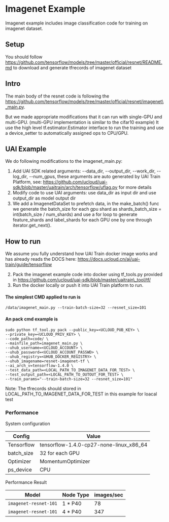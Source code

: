 # Imagenet Example
Imagenet example includes image classification code for training on imagenet dataset.                                                                                                      
## Setup
You should follow https://github.com/tensorflow/models/tree/master/official/resnet/README.md to download and generate tfrecords of imagenet dataset

## Intro
The main body of the resnet code is following the https://github.com/tensorflow/models/tree/master/official/resnet/imagenet\_main.py. 

But we made appropriate modifications that it can run with single-GPU and multi-GPU. (multi-GPU implementation is similar to the cifar10 example) It use the high level tf.estimator.Estimator interface to run the training and use a device_setter to automatically assigned ops to CPU/GPU.

## UAI Example
We do following modifications to the imagenet\_main.py:  
                                                                                                        
1. Add UAI SDK related arguments: --data\_dir, --output\_dir, --work\_dir, --log\_dir, --num\_gpus, these arguments are auto generated by UAI Train Platform, see: https://github.com/ucloud/uai-sdk/blob/master/uaitrain/arch/tensorflow/uflag.py for more details                                                                
2. Modify code to use UAI arguments: use data_dir as input dir and use output\_dir as model output dir  
3. We add a ImagenetDataSet to prefetch data, in the make\_batch() func we generate the batch\_size for each gpu shard as shards\_batch\_size = int(batch\_size / num\_shards) and use a for loop to generate feature\_shards and label\_shards for each GPU one by one through iterator.get\_next(). 

## How to run
We assume you fully understand how UAI Train docker image works and has already reads the DOCS here: https://docs.ucloud.cn/ai/uai-train/guide/tensorflow

2. Pack the imagenet example code into docker using tf\_tools.py provided in https://github.com/ucloud/uai-sdk/blob/master/uaitrain\_tool/tf/
3. Run the docker locally or push it into UAI Train platform to run.
   
#### The simplest CMD applied to run is 
    /data/imagenet_main.py --train-batch-size=32 --resnet_size=101

#### An pack cmd example is
    sudo python tf_tool.py pack --public_key=<UCLOUD_PUB_KEY> \ 
    --private_key=<UCLOUD_PRIV_KEY> \
    --code_path=code/ \
    --mainfile_path=imagenet_main.py \
    --uhub_username=<UCLOUD_ACCOUNT> \
    --uhub_password=<UCLOUD_ACCOUNT_PASSWD> \
    --uhub_registry=<UHUB_DOCKER_REGISTRY> \
    --uhub_imagename=resnet-imagenet-tf \
    --ai_arch_v=tensorflow-1.4.0 \
    --test_data_path=<LOCAL_PATH_TO_IMAGENET_DATA_FOR_TEST> \
    --test_output_path=<LOCAL_PATH_TO_OUTOUT_FOR_TEST> \
    --train_params="--train-batch-size=32 --resnet_size=101"
   
Note: 
The tfrecords should stored in LOCAL\_PATH\_TO\_IMAGENET\_DATA\_FOR\_TEST in this example for loacal test


### Performance
System configuration

| Config      |      Value                                |
| ----------- | ----------------------------------------- |
| Tensorflow  | tensorflow-1.4.0-cp27-none-linux\_x86\_64 |
| batch\_size | 32 for each GPU                           |
| Optimizer   | MomentumOptimizer                         |
| ps_device   | CPU                                       | 


Performance Result

| Model                   | Node Type   | images/sec |
| ------------------------| ----------- | ---------- |
| `imagenet-resnet-101`   | 1 * P40     | 78         |
| `imagenet-resnet-101`   | 4 * P40     | 347        |
